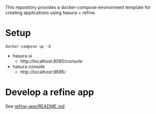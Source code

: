 This repository provides a docker-compose environment template for creating applications using hasura + refine.

# Setup

```
docker-compose up -d
```

- hasura ui
  - http://localhost:8080/console
- hasura console
  - http://localhost:9695/

# Develop a refine app

See [refine-app/README.md](/refine-app/README.md)
